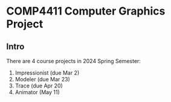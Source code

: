 # COMP4411 Computer Graphics Project
## Intro
There are 4 course projects in 2024 Spring Semester:
1. Impressionist (due Mar 2)
2. Modeler (due Mar 23)
3. Trace (due Apr 20)
4. Animator (May 11)


